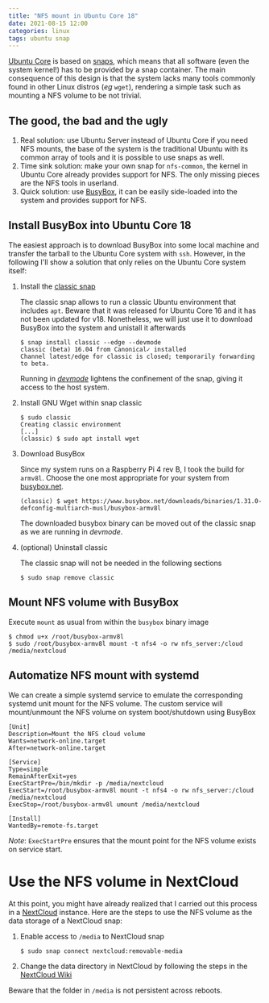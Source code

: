 ```yaml
---
title: "NFS mount in Ubuntu Core 18"
date: 2021-08-15 12:00
categories: linux
tags: ubuntu snap
---
```


[Ubuntu Core](https://ubuntu.com/core) is based on [snaps](https://snapcraft.io/), which means that all software (even the system kernel!) has to be provided by a snap container. The main consequence of this design is that the system lacks many tools commonly found in other Linux distros (*eg* `wget`), rendering a simple task such as mounting a NFS volume to be not trivial.

## The good, the bad and the ugly

1. Real solution: use Ubuntu Server instead of Ubuntu Core if you need NFS mounts, the base of the system is the traditional Ubuntu with its common array of tools and it is possible to use snaps as well.
2. Time sink solution: make your own snap for `nfs-common`, the kernel in Ubuntu Core already provides support for NFS. The only missing pieces are the NFS tools in userland.
3. Quick solution: use [BusyBox](https://www.busybox.net/), it can be easily side-loaded into the system and provides support for NFS.

## Install BusyBox into Ubuntu Core 18

The easiest approach is to download BusyBox into some local machine and transfer the tarball to the Ubuntu Core system with `ssh`. However, in the following I'll show a solution that only relies on the Ubuntu Core system itself:

1. Install the [classic snap](https://github.com/snapcore/classic-snap)

    The classic snap allows to run a classic Ubuntu environment that includes `apt`. Beware that it was released for Ubuntu Core 16 and it has not been updated for v18. Nonetheless, we will just use it to download BusyBox into the system and unistall it afterwards

    ```console
    $ snap install classic --edge --devmode
    classic (beta) 16.04 from Canonical✓ installed
    Channel latest/edge for classic is closed; temporarily forwarding to beta.
    ```

    Running in [*devmode*](https://snapcraft.io/docs/snap-confinement) lightens the confinement of the snap, giving it access to the host system.

2. Install GNU Wget within snap classic

    ```console
    $ sudo classic
    Creating classic environment
    [...]
    (classic) $ sudo apt install wget
    ```

3. Download BusyBox

    Since my system runs on a Raspberry Pi 4 rev B, I took the build for `armv8l`. Choose the one most appropriate for your system from [busybox.net](https://www.busybox.net/downloads/binaries/).

    ```console
    (classic) $ wget https://www.busybox.net/downloads/binaries/1.31.0-defconfig-multiarch-musl/busybox-armv8l
    ```

    The downloaded busybox binary can be moved out of the classic snap as we are running in *devmode*.

4. (optional) Uninstall classic

    The classic snap will not be needed in the following sections

    ```console
    $ sudo snap remove classic
    ```

## Mount NFS volume with BusyBox

Execute `mount` as usual from within the `busybox` binary image

```console
$ chmod u+x /root/busybox-armv8l
$ sudo /root/busybox-armv8l mount -t nfs4 -o rw nfs_server:/cloud /media/nextcloud
```

## Automatize NFS mount with systemd

We can create a simple systemd service to emulate the corresponding systemd unit mount for the NFS volume. The custom service will mount/unmount the NFS volume on system boot/shutdown using BusyBox

```
[Unit]
Description=Mount the NFS cloud volume
Wants=network-online.target
After=network-online.target

[Service]
Type=simple
RemainAfterExit=yes
ExecStartPre=/bin/mkdir -p /media/nextcloud
ExecStart=/root/busybox-armv8l mount -t nfs4 -o rw nfs_server:/cloud /media/nextcloud
ExecStop=/root/busybox-armv8l umount /media/nextcloud

[Install]
WantedBy=remote-fs.target
```

*Note*: `ExecStartPre` ensures that the mount point for the NFS volume exists on service start.

# Use the NFS volume in NextCloud

At this point, you might have already realized that I carried out this process in a [NextCloud](https://nextcloud.com/) instance. Here are the steps to use the NFS volume as the data storage of a NextCloud snap:

1. Enable access to `/media` to NextCloud snap

    ```console
    $ sudo snap connect nextcloud:removable-media
    ```

2. Change the data directory in NextCloud by following the steps in the [NextCloud Wiki](https://github.com/nextcloud-snap/nextcloud-snap/wiki/Change-data-directory-to-use-another-disk-partition)

Beware that the folder in `/media` is not persistent across reboots.
